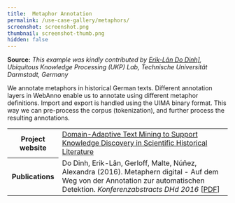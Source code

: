 ```yaml
---
title:  Metaphor Annotation
permalink: /use-case-gallery/metaphors/
screenshot: screenshot.png
thumbnail: screenshot-thumb.png
hidden: false
---
```


**Source:** <i>This example was kindly contributed by 
<a href="https://www.informatik.tu-darmstadt.de/ukp/ukp_home/staff_ukp/detailseite_mitarbeiter_1_41728.en.jsp">Erik-Lân Do Dinh]</a>, 
Ubiquitous Knowledge Processing (UKP) Lab, Technische Universität Darmstadt, Germany</i>

We annotate metaphors in historical German texts. Different annotation layers in WebAnno enable
us to annotate using different metaphor definitions. Import and export is handled using the UIMA
binary format. This way we can pre-process the corpus (tokenization), and further process the
resulting annotations.

<table>
<tr>
<th>Project website</th>
<td><a href="https://www.kdsl.tu-darmstadt.de/de/kdsl/research-program/domain-adaptive-text-mining/">Domain-Adaptive Text Mining to Support Knowledge Discovery in Scientific Historical Literature</a></td>
</tr>
<tr></tr>
<tr>
<th>Publications</th>
<td>Do Dinh, Erik-Lân, Gerloff, Malte, Núñez, Alexandra (2016). Metaphern digital - Auf 
dem Weg von der Annotation zur automatischen Detektion. <i>Konferenzabstracts DHd 2016</i>
[<a href="https://download.hrz.tu-darmstadt.de/media/FB20/Dekanat/Publikationen/UKP/2016_DHd_Metaphern_digital.pdf">PDF</a>]</td>
</tr>
</table>
